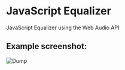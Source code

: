# JavaScript Equalizer

JavaScript Equalizer using the Web Audio API

## Example screenshot:

![Dump](https://github.com/geeklectic/javascript-equalizer/blob/master/example.gif?raw=true)
